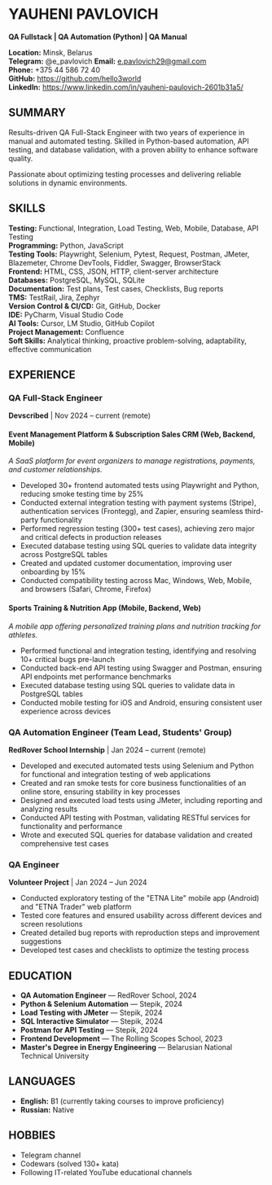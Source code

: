 # YAUHENI PAVLOVICH
**QA Fullstack | QA Automation (Python) | QA Manual**

**Location:** Minsk, Belarus  
**Telegram:** @e_pavlovich
**Email:** e.pavlovich29@gmail.com  
**Phone:** +375 44 586 72 40  
**GitHub:** https://github.com/hello3world  
**LinkedIn:** https://www.linkedin.com/in/yauheni-paulovich-2601b31a5/

## SUMMARY
Results-driven QA Full-Stack Engineer with two years of experience in manual and automated testing. Skilled in Python-based automation, API testing, and database validation, with a proven ability to enhance software quality.

Passionate about optimizing testing processes and delivering reliable solutions in dynamic environments.

## SKILLS

**Testing:** Functional, Integration, Load Testing, Web, Mobile, Database, API Testing  
**Programming:** Python, JavaScript  
**Testing Tools:** Playwright, Selenium, Pytest, Request, Postman, JMeter, Blazemeter, Chrome DevTools, Fiddler, Swagger, BrowserStack  
**Frontend:** HTML, CSS, JSON, HTTP, client-server architecture  
**Databases:** PostgreSQL, MySQL, SQLite  
**Documentation:** Test plans, Test cases, Checklists, Bug reports  
**TMS:** TestRail, Jira, Zephyr  
**Version Control & CI/CD:** Git, GitHub, Docker  
**IDE:** PyCharm, Visual Studio Code  
**AI Tools:** Cursor, LM Studio, GitHub Copilot  
**Project Management:** Confluence  
**Soft Skills:** Analytical thinking, proactive problem-solving, adaptability, effective communication

## EXPERIENCE

### QA Full-Stack Engineer
**Devscribed** | Nov 2024 – current (remote)

#### Event Management Platform & Subscription Sales CRM (Web, Backend, Mobile)
*A SaaS platform for event organizers to manage registrations, payments, and customer relationships.*

- Developed 30+ frontend automated tests using Playwright and Python, reducing smoke testing time by 25%
- Conducted external integration testing with payment systems (Stripe), authentication services (Frontegg), and Zapier, ensuring seamless third-party functionality
- Performed regression testing (300+ test cases), achieving zero major and critical defects in production releases
- Executed database testing using SQL queries to validate data integrity across PostgreSQL tables
- Created and updated customer documentation, improving user onboarding by 15%
- Conducted compatibility testing across Mac, Windows, Web, Mobile, and browsers (Safari, Chrome, Firefox)

#### Sports Training & Nutrition App (Mobile, Backend, Web)
*A mobile app offering personalized training plans and nutrition tracking for athletes.*

- Performed functional and integration testing, identifying and resolving 10+ critical bugs pre-launch
- Conducted back-end API testing using Swagger and Postman, ensuring API endpoints met performance benchmarks
- Executed database testing using SQL queries to validate data in PostgreSQL tables
- Conducted mobile testing for iOS and Android, ensuring consistent user experience across devices

### QA Automation Engineer (Team Lead, Students' Group)
**RedRover School Internship** | Jan 2024 – current (remote)

- Developed and executed automated tests using Selenium and Python for functional and integration testing of web applications
- Created and ran smoke tests for core business functionalities of an online store, ensuring stability in key processes
- Designed and executed load tests using JMeter, including reporting and analyzing results
- Conducted API testing with Postman, validating RESTful services for functionality and performance
- Wrote and executed SQL queries for database validation and created comprehensive test cases

### QA Engineer
**Volunteer Project** | Jan 2024 – Jun 2024

- Conducted exploratory testing of the "ETNA Lite" mobile app (Android) and "ETNA Trader" web platform
- Tested core features and ensured usability across different devices and screen resolutions
- Created detailed bug reports with reproduction steps and improvement suggestions
- Developed test cases and checklists to optimize the testing process

## EDUCATION
- **QA Automation Engineer** — RedRover School, 2024
- **Python & Selenium Automation** — Stepik, 2024
- **Load Testing with JMeter** — Stepik, 2024
- **SQL Interactive Simulator** — Stepik, 2024
- **Postman for API Testing** — Stepik, 2024
- **Frontend Development** — The Rolling Scopes School, 2023
- **Master's Degree in Energy Engineering** — Belarusian National Technical University

## LANGUAGES
- **English:** B1 (currently taking courses to improve proficiency)
- **Russian:** Native

## HOBBIES
- Telegram channel
- Codewars (solved 130+ kata)
- Following IT-related YouTube educational channels
